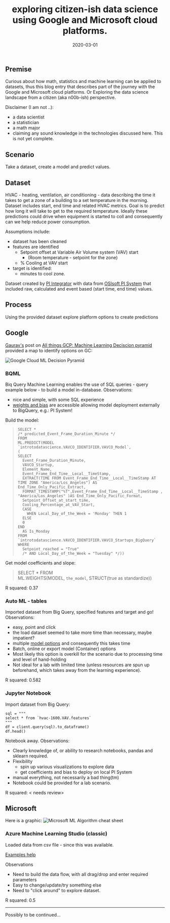 ﻿---
layout: post
title: "exploring citizen-ish data science using Google and Microsoft cloud platforms."
date: 2020-03-01
---

Premise
---
Curious about how math, statistics and machine learning can be applied to datasets, thus this blog entry that describes part of the journey with the Google and Microsoft cloud platforms.
Or
Exploring the data science landscape from a citizen (aka n00b-ish) perspective.

Disclaimer (I am not ..):
- a data scientist
- a statistician
- a math major
- claiming any sound knowledge in the technologies discussed here.
This is not yet complete.

Scenario
---
Take a dataset, create a model and predict values.

Dataset
---
HVAC - heating, ventilation, air conditioning  - data describing the time it takes to get a zone of a building to a set temperature in the morning. Dataset includes start, end time and related HVAC metrics.
Goal is to predict how long it will take to get to the required temperature. 
Ideally these predictions could drive when equipment is started to coll   and consequently can we help reduce power consumption.

Assumptions include:
- dataset has been cleaned
- features are identified
	- Setpoint offset at Variable Air Volume system (VAV) start
		- (Room temperature - setpoint for the zone)
	- % Cooling at VAV start
- target is identified: 
	- minutes to cool zone.

Dataset created by [PI Integrator](https://www.osisoft.com/pi-system/pi-capabilities/pi-system-connections/pi-integrators/) with data from [OSIsoft PI System](https://www.osisoft.com/PI-System/) that included raw, calculated and event based (start time, end time) values.

Process
---

Using the provided dataset explore platform options to create predictions

Google
--
[Gaurav's](https://medium.com/@gauravc2708) post on [All things GCP: Machine Learning Deciscion pyramid](https://medium.com/analytics-vidhya/all-things-gcp-machine-learning-decision-pyramid-82260c798a88) provided a map to identify options on GC:

![Google Cloud ML Decision Pyramid](https://miro.medium.com/max/2400/1*Jj3jiMWxYJOMJIcMQj34bw.jpeg)

### BQML

Biq Query Machine Learning enables the use of SQL queries - query example below - to build a model in-database. Observations:
 - nice and simple, with some SQL experience
 - [weights and bias](https://cloud.google.com/bigquery-ml/docs/reference/standard-sql/bigqueryml-syntax-weights) are accessible allowing model deployment externally to BigQuery, e.g.: PI System!

Build the model:

>     SELECT *
>     /* predicted_Event_Frame_Duration_Minute */ 
>     FROM
>     ML.PREDICT(MODEL `introtodatascience.VAVCO_IDENTIFIER.VAVCO_Model`,
>     (  
>     SELECT
>       Event_Frame_Duration_Minute,
>       VAVCO_Startup,
>       Element_Name,
>       Event_Frame_End_Time__Local__TimeStamp,
>       EXTRACT(TIME FROM Event_Frame_End_Time__Local__TimeStamp AT TIME ZONE "America/Los_Angeles") AS End_Time_Only_Pacific_Extract,
>       FORMAT_TIMESTAMP("%T",Event_Frame_End_Time__Local__TimeStamp , "America/Los_Angeles" )AS End_Time_Only_Pacific_Format,
>       Setpoint_Offset_at_start_time,
>       Cooling_Percentage_at_VAV_Start,
>       CASE
>         WHEN Local_Day_of_the_Week = 'Monday' THEN 1
>       ELSE
>       0
>     END
>       AS Is_Monday
>     FROM `introtodatascience.VAVCO_IDENTIFIER.VAVCO_Startups_BigQuery`
>     WHERE
>       Setpoint_reached = "True"
>       /* AND Local_Day_of_the_Week = "Tuesday" */))
Get model coefficients and slope:
> SELECT 
>  * 
> FROM  
>   ML.WEIGHTS(MODEL, `the_model`, STRUCT(true as standardize))

R squared: 0.37

### Auto ML - tables

Imported dataset from Big Query, specified features and target and go! Observations: 

 - easy, point and click
 - the load dataset seemed to take more time than necessary, maybe impatient?
 - multiple [model options](https://cloud.google.com/automl-tables/docs/features) and consequently this takes time
 - Batch, online or export model (Container) options
 - Most likely this option is overkill for the scenario due to processing time and level of hand-holding
 - Not ideal for a lab with limited time (unless resources are spun up beforehand, which takes away from the learning experience).

R squared: 0.582

### Jupyter Notebook

Import dataset from Big Query:

    sql = """
    select * from `hvac-1600.VAV.features`
    """
    df = client.query(sql).to_dataframe()
    df.head()

Notebook away. Observations:
- Clearly knowledge of, or ability to research notebooks, pandas and sklearn required.
- Flexibility
	- spin up various visualizations to explore data
	- get coefficients and bias to deploy on local PI System
- manual everything, not necessarily a bad thing(tm)
- Notebook could be provided for a lab scenario.

R squared: < needs review>

Microsoft
--

Here is a graphic:
![Microsoft ML Algorithm cheat sheet](https://docs.microsoft.com/en-us/azure/machine-learning/media/algorithm-cheat-sheet/machine-learning-algorithm-cheat-sheet.svg)


### Azure Machine Learning Studio (classic)

Loaded data from csv file - since this was available.

[Examples help](https://github.com/microsoft/Reactors/blob/master/Machine_Learning_2/190053-Reactors-DS-Tr2-Sec3-2-Regression2.ipynb)

Observations
- Need to build the data flow, with all drag/drop and enter required parameters
- Easy to change/update/try something else
- Need to "click around" to explore dataset.

R squared: 0.5

----
Possibly to be continued...

